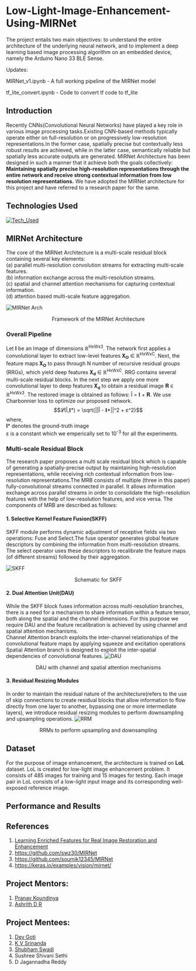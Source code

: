 # Low-Light-Image-Enhancement-Using-MIRNet
The project entails two main objectives: to understand the entire architecture of the underlying neural network, and to implement a deep learning based image processing algorithm on an embedded device, namely the Arduino Nano 33 BLE Sense.


Updates:

MIRNet_v1.ipynb - A full working pipeline of the MIRNet model

tf_lite_convert.ipynb - Code to convert tf code to tf_lite

## Introduction
Recently CNNs(Convolutional Neural Networks) have played a key role in various image processing tasks.Existing CNN-based methods typically operate either on full-resolution or on progressively low-resolution representations.In the former case, spatially precise but contextually less robust results are achieved, while in the latter case, semantically reliable but spatially less accurate outputs are generated. MIRNet Architecture has been designed in such a manner that it achieve both the goals collectively: **Maintaining spatially precise high-resolution representations through the entire network and receive strong contextual information from low resolution representations.** We have adopted the MIRNet architecture for this project and have referred to a research paper for the same.

## Technologies Used
[![Tech_Used](https://skills.thijs.gg/icons?i=py,tensorflow,arduino&theme=dark)](https://skills.thijs.gg)

## MIRNet Architecture
The core of the MIRNet Architecture is a multi-scale residual block containing several key elements: <br>
(a) parallel multi-resolution convolution streams for extracting multi-scale features.<br>
(b) information exchange across the multi-resolution streams.<br>
(c) spatial and channel attention mechanisms for capturing contextual information.<br>
(d) attention based multi-scale feature aggregation.

![MIRNet Arch](https://user-images.githubusercontent.com/122466008/218511835-13eee4cc-252b-40b6-aeaf-b6e7c6c9bad0.jpg)
<p align="center">Framework of the MIRNet Architecture</p>

### Overall Pipeline
Let 𝐈 be an Image of dimensions ℝ<sup>HxWx3</sup>. The network first applies a convolutional layer to extract low-level features 𝐗<sub>𝐎</sub> ∈ ℝ<sup>HxWxC</sup>. Next, the feature maps 𝐗<sub>𝐎</sub> to pass through N number of recursive residual groups (RRGs), which yield deep features 𝐗<sub>𝐝</sub> ∈ ℝ<sup>HxWxC</sup>. RRG contains several multi-scale residual blocks. In the next step we apply one more convolutional layer to deep features 𝐗<sub>𝐝</sub> to obtain a residual image 𝐑 ∈ ℝ<sup>HxWx3</sup>. The restored image is obtained as follows: Î = 𝐈 + 𝐑. We use Charbonnier loss to optimize our proposed network.
$$𝓛(Î,𝐈*) = \sqrt{||Î - 𝐈*||^2 + ε^2}$$
where,<br>
𝐈* denotes the ground-truth image<br>
ε is a constant which we  emperically set to 10<sup>-3</sup> for all the experiments.

### Multi-scale Residual Block
The research paper proposes a multi scale residual block which is capable of generating a spatially-precise output by maintaining high-resolution representations, while receiving rich contextual information from low-resolution representations.The MRB consists of multiple (three in this paper) fully-convolutional streams
connected in parallel. It allows information exchange across parallel streams in
order to consolidate the high-resolution features with the help of low-resolution
features, and vice versa. The components of MRB are described as follows:

#### **1. Selective Kernel Feature Fusion(SKFF)**
SKFF module performs dynamic adjustment of receptive fields via two operations: Fuse and Select.The fuse operator generates
global feature descriptors by combining the information from multi-resolution
streams. The select operator uses these descriptors to recalibrate the feature
maps (of different streams) followed by their aggregation.


![SKFF](https://user-images.githubusercontent.com/122466008/218926078-1c142a70-b2d4-4532-8283-63a9c2631ab7.jpg)
<p align="center">Schematic for SKFF</p>

#### **2. Dual Attention Unit(DAU)**
While the SKFF block fuses information across
multi-resolution branches, there is a need for  a mechanism to share information within
a feature tensor, both along the spatial and the channel dimensions. For this purpose we require DAU and the feature recalibration is achieved by using channel and spatial attention mechanisms.<br>
Channel Attention branch exploits the inter-channel relationships of the convolutional feature maps by applying squeeze and excitation operations
<br>
Spatial Attention branch is designed to exploit the inter-spatial dependencies of convolutional features.
![DAU](https://user-images.githubusercontent.com/122466008/218926336-c5a49991-4377-4451-9dfc-99d62e759e1d.jpg)
<p align="center">DAU with channel and spatial attention mechanisms</p>

#### **3. Residual Resizing Modules**
In order to maintain the residual nature of the architecture(refers to the use of skip connections to create residual blocks that allow information to flow directly from one layer to another, bypassing one or more intermediate layers), we introduce residual resizing modules to perform downsampling and upsampling operations.
![RRM](https://user-images.githubusercontent.com/122466008/218926366-73021c4f-e59c-42fb-9bfb-8531ee3db6f4.jpg)
<p align="center">RRMs to perform upsampling and downsampling</p>

## Dataset
For the purpose of image enhancement, the architecture is trained on **LoL** dataset. LoL is created for low-light image enhancement problem. It consists of 485 images for training and 15 images for testing. Each image pair in LoL consists of a low-light input image and its corresponding well-exposed reference image.

## Performance and Results

## References
1. [Learning Enriched Features for Real Image Restoration and Enhancement](https://arxiv.org/pdf/2003.06792.pdf)
2. https://github.com/swz30/MIRNet
3. https://github.com/soumik12345/MIRNet
4. https://keras.io/examples/vision/mirnet/

## Project Mentors:
1. [Pranav Koundinya](https://github.com/pranavmkoundinya)
2. [Ashrith D R](https://github.com/ashrithdr)

## Project Mentees:
1. [Dev Goti](https://github.com/devgoti16)
2. [K V Srinanda](https://github.com/Srinandakv2004)
3. [Shubham Swadi](https://github.com/shubham-swadi)
4. Sushree Shivani Sethi
5. D Jagannadha Reddy

